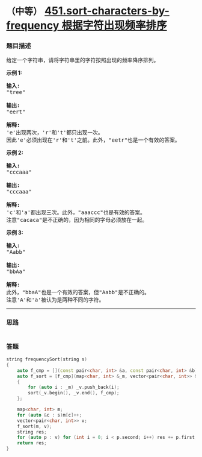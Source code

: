 # `（中等）`  [451.sort-characters-by-frequency 根据字符出现频率排序](https://leetcode-cn.com/problems/sort-characters-by-frequency/)

### 题目描述
<p>给定一个字符串，请将字符串里的字符按照出现的频率降序排列。</p>

<p><strong>示例 1:</strong></p>

<pre><strong>输入:</strong>
"tree"

<strong>输出:</strong>
"eert"

<strong>解释:
</strong>'e'出现两次，'r'和't'都只出现一次。
因此'e'必须出现在'r'和't'之前。此外，"eetr"也是一个有效的答案。
</pre>

<p><strong>示例 2:</strong></p>

<pre><strong>输入:</strong>
"cccaaa"

<strong>输出:</strong>
"cccaaa"

<strong>解释:
</strong>'c'和'a'都出现三次。此外，"aaaccc"也是有效的答案。
注意"cacaca"是不正确的，因为相同的字母必须放在一起。
</pre>

<p><strong>示例 3:</strong></p>

<pre><strong>输入:</strong>
"Aabb"

<strong>输出:</strong>
"bbAa"

<strong>解释:
</strong>此外，"bbaA"也是一个有效的答案，但"Aabb"是不正确的。
注意'A'和'a'被认为是两种不同的字符。
</pre>


---
### 思路
```
```

### 答题
``` C++
string frequencySort(string s)
{
	auto f_cmp = [](const pair<char, int> &a, const pair<char, int> &b) { return a.second > b.second; };
	auto f_sort = [f_cmp](map<char, int> &_m, vector<pair<char, int>> &_v)
	{
		for (auto i : _m) _v.push_back(i);
		sort(_v.begin(), _v.end(), f_cmp);
	};

	map<char, int> m;
	for (auto &c : s)m[c]++;
	vector<pair<char, int>> v;
	f_sort(m, v);
	string res;
	for (auto p : v) for (int i = 0; i < p.second; i++) res += p.first;
	return res;
}
```
